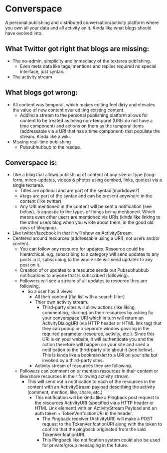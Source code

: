 
Converspace
===========

A personal publishing and distributed conversation/activity platform where you own all your data and all activity on it. Kinda like what blogs should have evolved into.


What Twitter got right that blogs are missing:
----------------------------------------------
* The no-admin, simplicity and immediacy of the textarea publishing.
  * Even meta data like tags, mentions and replies required no special interface, just syntax.
* The activity stream


What blogs got wrong:
---------------------
* All content was temporal, which makes editing feel dirty and elevates the value of new content over editing existing content.
  * Addind a stream to the personal publishing platform allows for content to be treated as being non-temporal (URIs do not have a time component) and actions on them as the temporal items (addressable via a URI that has a time component) that populate the stream. Kinda like a wiki.
* Missing real-time publishing
  * Pubsubhubbub to the resque.


Converspace is:
---------------
* Like a blog that allows publishing of content of any size or type (long-form, mirco-updates, videos & photos using oembed, links, quotes) via a single textarea.
  * Titles are optional and are part of the syntax (markdown?)
  * #tags are part of the syntax and can be present anywhere in the content (like twitter)
  * Any URI mentioned in the content will be sent a notification (see below). Is agnostic to the types of things being mentioned. Which means even other users are mentioned via URIs (kinda like linking to the other users blog when you wrote about them, in the good old days of blogging).
* Like twitter/facebook in that it will show an ActivityStream.
* Centered around resources (addressable using a URI), not users and/or content. 
  * You can follow any resource for updates. Resource could be hierarchical. e.g. subscribing to a category will send updates to any posts in it, subscribing to the whole site will send updates to any post on it. 
  * Creation of or updates to a resource sends out Pubsubhubbub notifications to anyone that is subscribed (following).
  * Followers will see a stream of all updates to resource they are following.
    * So a user has 3 views
      * All their content (flat list with a search filter)
      * Thier own activity stream.
        * Third-party sites will allow actions (like liking, commenting, sharing) on their resources by asking for your converspace URI which in turn will return an ActivityDialogURI (via HTTP header or HTML link tag) that they can popup in a separate window passing in the required parameter (resource, activity, etc.). Since this URI is on your website, it will authenticate you and the action therefore will happen on your site and sned a notification to the thrid-party site about it (see below). This is kinda like a bookmarklet to a URI on your site but invoked by a third-party sites.
      * Activity stream of resources they are following.
  * Followers can comment on or mention resources in their content or like/share resources in their following activity stream.
    * This will send out a notification to each of the resources in the content with an ActivityStream payload describing the activity (comment, mention, like, share, etc.)
      * This notification will be kinda like a Pingback post request to the resources ActivityURI (specified via a HTTP header or HTML Link element) with an ActivityStream Payload and an auth token + TokenVerifcationURI in the header.
        * The Pingback receiver (ActivityURI) will make a POST request to the TokenVerifcationURI along with the token to confirm that the pingback originated from the said TokenVerifcationURI.
        * This Pingback like notification system could also be used for private/group messaging in the future. 


